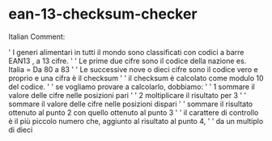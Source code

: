 # ean-13-checksum-checker

Italian Comment:

' I generi alimentari in tutti il mondo sono classificati con codici a barre EAN13 , a 13 cifre. '
' Le prime due cifre sono il codice della nazione es. Italia = Da 80 a 83 '
' Le successive nove o dieci cifre sono il codice vero e proprio e una cifra è il checksum '
' il checksum è calcolato come modulo 10 del codice. '
' se vogliamo provare a calcolarlo, dobbiamo: '
' 1 sommare il valore delle cifre nelle posizioni pari '
' 2 moltiplicare il risultato per 3 '
' sommare il valore delle cifre nelle posizioni dispari '
' sommare il risultato ottenuto al punto 2 con quello ottenuto al punto 3 '
' il carattere di controllo è il più piccolo numero che, aggiunto al risultato al punto 4, '
' da un multiplo di dieci
